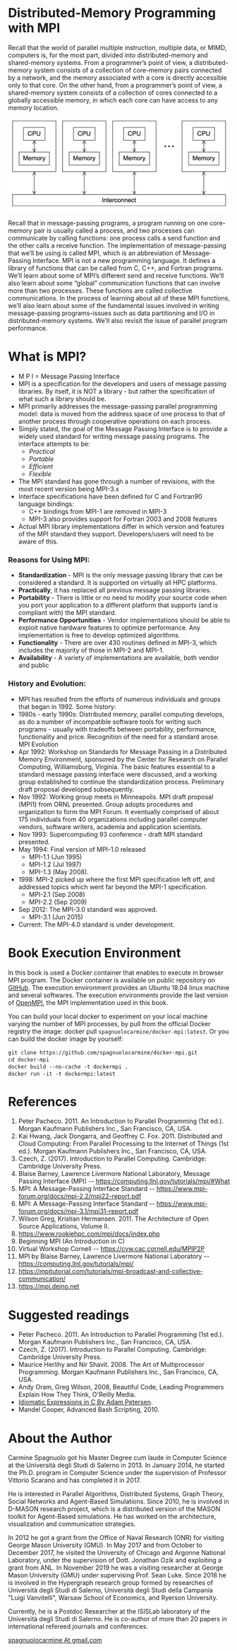 # Distributed-Memory Programming with MPI

Recall that the world of parallel multiple instruction, multiple data, or MIMD, computers is, for the most part, divided into distributed-memory and shared-memory systems. From a programmer’s point of view, a distributed-memory system consists of a collection of core-memory pairs connected by a network, and the memory associated with a core is directly accessible only to that core. On the other hand, from a programmer’s point of view, a shared-memory system consists of a collection of cores connected to a globally accessible memory, in which each core can have access to any memory location. 

![mpimodel](/img/mpimodel.png) 


Recall that in message-passing programs, a program running on one core-memory pair is usually called a process, and two processes can communicate by calling functions: one process calls a send function and the other calls a receive function. The implementation of message-passing that we’ll be using is called MPI, which is an abbreviation of Message-Passing Interface. MPI is not a new programming language. It defines a library of functions that can be called from C, C++, and Fortran programs. We’ll learn about some of MPI’s different send and receive functions. We’ll also learn about some “global” communication functions that can involve more than two processes. These functions are called collective communications. In the process of learning about all of these MPI functions, we’ll also learn about some of the fundamental issues involved in writing message-passing programs–issues such as data partitioning and I/O in distributed-memory systems. We’ll also revisit the issue of parallel program performance.

# What is MPI?

- M P I = Message Passing Interface
- MPI is a specification for the developers and users of message passing libraries. By itself, it is NOT a library - but rather the specification of what such a library should be.
- MPI primarily addresses the message-passing parallel programming model: data is moved from the address space of one process to that of another process through cooperative operations on each process.
- Simply stated, the goal of the Message Passing Interface is to provide a widely used standard for writing message passing programs. The interface attempts to be:
	- _Practical_
	- _Portable_
	- _Efficient_
	- _Flexible_
- The MPI standard has gone through a number of revisions, with the most recent version being MPI-3.x
- Interface specifications have been defined for C and Fortran90 language bindings:
	- C++ bindings from MPI-1 are removed in MPI-3
	- MPI-3 also provides support for Fortran 2003 and 2008 features
- Actual MPI library implementations differ in which version and features of the MPI standard they support. Developers/users will need to be aware of this.

### Reasons for Using MPI:

- **Standardization** - MPI is the only message passing library that can be considered a standard. It is supported on virtually all HPC platforms. 
- **Practically**, it has replaced all previous message passing libraries.
- **Portability** - There is little or no need to modify your source code when you port your application to a different platform that supports (and is compliant with) the MPI standard.
- **Performance Opportunities** - Vendor implementations should be able to exploit native hardware features to optimize performance. Any implementation is free to develop optimized algorithms.
- **Functionality** - There are over 430 routines defined in MPI-3, which includes the majority of those in MPI-2 and MPI-1. 
- **Availability** - A variety of implementations are available, both vendor and public 

### History and Evolution:

- MPI has resulted from the efforts of numerous individuals and groups that began in 1992. Some history:
- 1980s - early 1990s: Distributed memory, parallel computing develops, as do a number of incompatible software tools for writing such programs - usually with tradeoffs between portability, performance, functionality and price. Recognition of the need for a standard arose.
MPI Evolution
- Apr 1992: Workshop on Standards for Message Passing in a Distributed Memory Environment, sponsored by the Center for Research on Parallel Computing, Williamsburg, Virginia. The basic features essential to a standard message passing interface were discussed, and a working group established to continue the standardization process. Preliminary draft proposal developed subsequently.
- Nov 1992: Working group meets in Minneapolis. MPI draft proposal (MPI1) from ORNL presented. Group adopts procedures and organization to form the MPI Forum. It eventually comprised of about 175 individuals from 40 organizations including parallel computer vendors, software writers, academia and application scientists.
- Nov 1993: Supercomputing 93 conference - draft MPI standard presented.
- May 1994: Final version of MPI-1.0 released
	- MPI-1.1 (Jun 1995)
	- MPI-1.2 (Jul 1997)
	- MPI-1.3 (May 2008).
- 1998: MPI-2 picked up where the first MPI specification left off, and addressed topics which went far beyond the MPI-1 specification.
	- MPI-2.1 (Sep 2008)
	- MPI-2.2 (Sep 2009)
- Sep 2012: The MPI-3.0 standard was approved.
	- MPI-3.1 (Jun 2015)
- Current: The MPI-4.0 standard is under development.

# Book Execution Environment

In this book is used a Docker container that enables to execute in browser MPI program. 
The Docker container is available on public repository on [GitHub](https://github.com/spagnuolocarmine/docker-mpi). The execution environment provides an Ubuntu 18.04 linux machine and several softwares. The execution environments provide the last version of [OpenMPI](https://www.open-mpi.org/), the MPI implementation used in this book. 

You can build your local docker to experiment on your local machine varying the number of MPI processes, by pull from the official Docker registry the image:  docker pull ```spagnuolocarmine/docker-mpi:latest```. Or you can build the docker image by yourself:

```
git clone https://github.com/spagnuolocarmine/docker-mpi.git
cd docker-mpi
docker build --no-cache -t dockermpi .
docker run -it -t dockermpi:latest
```

# References

1. Peter Pacheco. 2011. An Introduction to Parallel Programming (1st ed.). Morgan Kaufmann Publishers Inc., San Francisco, CA, USA.
2. Kai Hwang, Jack Dongarra, and Geoffrey C. Fox. 2011. Distributed and Cloud Computing: From Parallel Processing to the Internet of Things (1st ed.). Morgan Kaufmann Publishers Inc., San Francisco, CA, USA.
3. Czech, Z. (2017). Introduction to Parallel Computing. Cambridge: Cambridge University Press.
4. Blaise Barney, Lawrence Livermore National Laboratory, Message Passing Interface (MPI) -- https://computing.llnl.gov/tutorials/mpi/#What
5. MPI: A Message-Passing Interface Standard -- https://www.mpi-forum.org/docs/mpi-2.2/mpi22-report.pdf
7. MPI: A Message-Passing Interface Standard -- https://www.mpi-forum.org/docs/mpi-3.1/mpi31-report.pdf
8. Wilson Greg, Kristian Hermansen. 2011. The Architecture of Open Source Applications, Volume II.
9. https://www.rookiehpc.com/mpi/docs/index.php
10. Beginning MPI (An Introduction in C)
11. Virtual Workshop Cornell -- https://cvw.cac.cornell.edu/MPIP2P
12. MPI by Blaise Barney, Lawrence Livermore National Laboratory -- https://computing.llnl.gov/tutorials/mpi/
13. https://mpitutorial.com/tutorials/mpi-broadcast-and-collective-communication/
14. https://mpi.deino.net

# Suggested readings

- Peter Pacheco. 2011. An Introduction to Parallel Programming (1st ed.). Morgan Kaufmann Publishers Inc., San Francisco, CA, USA.
- Czech, Z. (2017). Introduction to Parallel Computing. Cambridge: Cambridge University Press.
- Maurice Herlihy and Nir Shavit. 2008. The Art of Multiprocessor Programming. Morgan Kaufmann Publishers Inc., San Francisco, CA, USA.
- Andy Oram, Greg Wilson, 2008, Beautiful Code, Leading Programmers Explain How They Think,  O'Reilly Media.
- [Idiomatic Expressions in C By Adam Petersen](https://www.adamtornhill.com/Idiomatic_expressions_in_C.pdf). 
- Mandel Cooper, Advanced Bash Scripting, 2010.

# About the Author

Carmine Spagnuolo got his Master Degree cum laude in Computer Science at the Università degli Studi di Salerno in 2013. In January 2014, he started the Ph.D. program in Computer Science under the supervision of Professor Vittorio Scarano and has completed it in 2017.

He is interested in Parallel Algorithms, Distributed Systems, Graph Theory, Social Networks and Agent-Based Simulations. Since 2010, he is involved in D-MASON research project, which is a distributed version of the MASON toolkit for Agent-Based simulations. He has worked on the architecture, visualization and communication strategies. 

In 2012 he got a grant from the Office of Naval Research (ONR) for visiting George Mason University (GMU). In May 2017 and from October to December 2017, he visited the University of Chicago and Argonne National Laboratory, under the supervision of Dott. Jonathan Ozik and exploiting a grant from ANL. In November 2019 he was a visiting researcher at  George Mason University (GMU) under supervising Prof. Sean Luke. Since 2018 he is involved in the Hypergraph research group formed by researches of Università degli Studi di Salerno, Università degli Studi della Campania "Luigi Vanvitelli", Warsaw School of Economics, and Ryerson University.

Currently, he is a Postdoc Researcher at the ISISLab laboratory of the Università degli Studi di Salerno. He is co-author of more than 20 papers in international refereed journals and conferences.

[spagnuolocarmine At gmail.com](mailto:spagnuolocarmine@gmail.com)